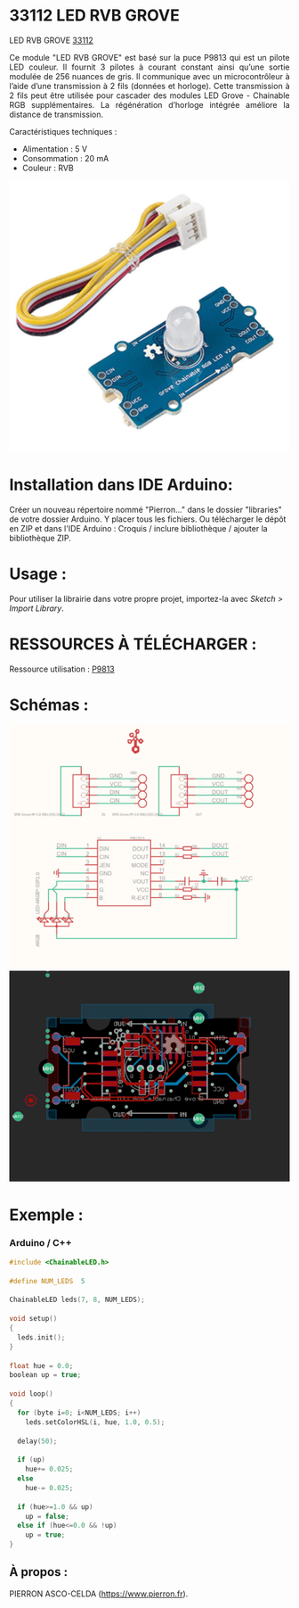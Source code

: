 # 33112 LED RVB GROVE

LED RVB GROVE [33112](https://www.pierron.fr/interface-arduino-uno-5949.html)

<div style="text-align: justify">Ce module "LED RVB GROVE" est basé sur la puce P9813 qui est un pilote LED couleur. Il fournit 3 pilotes à courant constant ainsi qu’une sortie modulée de 256 nuances de gris. Il communique avec un microcontrôleur à l’aide d’une transmission à 2 fils (données et horloge). Cette transmission à 2 fils peut être utilisée pour cascader des modules LED Grove - Chainable RGB supplémentaires. La régénération d’horloge intégrée améliore la distance de transmission.</div>

Caractéristiques techniques :
- Alimentation : 5 V
- Consommation : 20 mA
- Couleur : RVB

![33112](/img/L-33112.jpg)

# Installation dans IDE Arduino:
Créer un nouveau répertoire nommé "Pierron..." dans le dossier "libraries" de votre dossier Arduino.
Y placer tous les fichiers.
Ou
télécharger le dépôt en ZIP et dans l'IDE Arduino : Croquis / inclure bibliothèque / ajouter la bibliothèque ZIP.

# Usage :
Pour utiliser la librairie dans votre propre projet, importez-la avec  *Sketch > Import Library*.

# RESSOURCES À TÉLÉCHARGER :

Ressource utilisation : [P9813](https://github.com/pierron-asco-celda/Pierron_33188/blob/master/src/Pierron-33188-Datasheet.pdf)

# Schémas :

![SCH-33112](/img/SCH-33112.jpg)
![BRD-33112](/img/BRD-33112.jpg)


# Exemple :
### Arduino / C++
```cpp
#include <ChainableLED.h>

#define NUM_LEDS  5

ChainableLED leds(7, 8, NUM_LEDS);

void setup()
{
  leds.init();
}

float hue = 0.0;
boolean up = true;

void loop()
{
  for (byte i=0; i<NUM_LEDS; i++)
    leds.setColorHSL(i, hue, 1.0, 0.5);
    
  delay(50);
    
  if (up)
    hue+= 0.025;
  else
    hue-= 0.025;
    
  if (hue>=1.0 && up)
    up = false;
  else if (hue<=0.0 && !up)
    up = true;
}
```
## À propos :

PIERRON ASCO-CELDA (https://www.pierron.fr).
